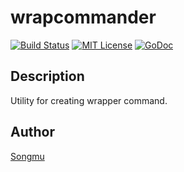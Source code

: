 wrapcommander
=======

[![Build Status](https://travis-ci.org/Songmu/wrapcommander.png?branch=master)][travis]
[![MIT License](http://img.shields.io/badge/license-MIT-blue.svg?style=flat-square)][license]
[![GoDoc](https://godoc.org/github.com/Songmu/wrapcommander?status.svg)][godoc]

[travis]: https://travis-ci.org/Songmu/wrapcommander
[coveralls]: https://coveralls.io/r/Songmu/wrapcommander?branch=master
[license]: https://github.com/Songmu/wrapcommander/blob/master/LICENSE
[godoc]: https://godoc.org/github.com/Songmu/wrapcommander

## Description

Utility for creating wrapper command.

## Author

[Songmu](https://github.com/Songmu)
